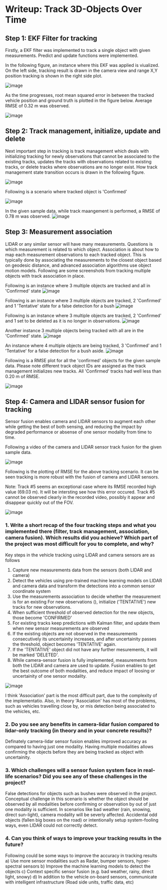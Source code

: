 # Writeup: Track 3D-Objects Over Time

## Step 1: EKF Filter for tracking

Firstly, a EKF filter was implemented to track a single object with given measurements. Predict and update functions were implemented. 

In the following figure, an instance where this EKF was applied is viualized. On the left side, tracking result is drawn in the camera view and range X,Y position tracking is shown in the right side plot.

![image](resources/step1_track_vis%201.png)

As the time progresses, root mean squared error in between the tracked vehicle position and ground truth is plotted in the figure below. Average RMSE of 0.32 m was observed.

![image](resources/step1_rmse.png)

## Step 2: Track management, initialize, update and delete

Next important step in tracking is track management which deals with initializing tracking for newly observations that cannot be associated to the existing tracks, updates the tracks with observations related to existing tracks, or delete tracks where observations are no longer exist. How track management state transition occurs is drawn in the following figure. 

![image](resources/track_management.png)               

Following is a scenario where tracked object is 'Confirmed'

![image](resources/step2_tracking.png)

In the given sample data, while track maangement is performed, a RMSE of 0.78 m was observed.
![image](resources/step2_rmse.png)

## Step 3: Measurement association

LIDAR or any similar sensor will have many measurements. Questions is which measurement is related to which object. Association is about how to map each measurement observations to each tracked object. This is typically done by associating the measurements to the closest object based on geodesic distance, and advanced association algorithms use object motion models. Following are some screenshots from tracking multiple objects with track association in place.

Following is an instance where 3 multiple objects are tracked and all in 'Confirmed' state
![image](resources/step3_det_1.png)

Following is an instance where 3 multiple objects are tracked, 2 'Confirmed' and 1 'Tentative' state for a false detection for a bush
![image](resources/step3_det_2.png)

Following is an instance where 3 multiple objects are tracked, 2 'Confirmed' and 1 set to be deleted as it is no longer in observations.
![image](resources/step3_det_3.png)

Another instance 3 multiple objects being tracked with all are in the 'Confirmed' state.
![image](resources/step3_det_4.png)

An instance where 4 multiple objects are being tracked, 3 'Confirmed' and 1 'Tentative' for a false detection for a bush aside.
![image](resources/step3_det_5.png)

Following is a RMSE plot for all the 'confirmed' objects for the given sample data. Please note different track object IDs 
are assigned as the track management initializes new tracks. All 'Confirmed' tracks had well less than 0.20 m of RMSE. 

![image](resources/step3_rmse.png)

## Step 4: Camera and LIDAR sensor fusion for tracking

Sensor fusion enables camera and LIDAR sensors to augment each other while getting the best of both sensing, and reducing the impact by degraded performance or absense of one sensor modality from time to time.

Following a video of the camera and LIDAR sensor track fusion for the given sample data.

![image](resources/my_tracking_results.gif)

Following is the plotting of RMSE for the above tracking scenario. It can be seen tracking is more robust with the fusion of camera and LIDAR sensors. 

Note: Track #5 seems an exceptional case where its RMSE recorded high value (69.03 m). It will be intersting see how this error occured. Track #5 cannot be observed clearly in the recorded video, possibly it appear and disappear quickly out of the FOV.

![image](resources/step4_rmse.png)


### 1. Write a short recap of the four tracking steps and what you implemented there (filter, track management, association, camera fusion). Which results did you achieve? Which part of the project was most difficult for you to complete, and why?

Key steps in the vehicle tracking using LIDAR and camera sensors are as follows

1) Capture new measurements data from the sensors (both LIDAR and camera)
2) Detect the vehicles using pre-trained machine learning models on LIDAR and camera data and transform the detections into a common sensor coordinate system
3) Use the measurements association to decide whether the measurement is for an existing For new observations (), initialize ('TENTATIVE') new tracks for new observations.
4) When sufficient threshold of observed detection for the new objects, those become 'CONFIRMED'
4) For existing tracks keep predictions with Kalman filter, and update them when new sensor measurements are observed
5) If the existing objects are not observed in the measurements consecutively its uncertainity increases, and after uncertainity passes the threshold, object becomes 'TENTATIVE' again.
6) If the 'TENTATIVE' object did not have any further mesurements, it will be marked 'DELETED'.
7) While camera-sensor fusion is fully implemented, measurements from both the LIDAR and camera are used to update. Fusion enables to get the best outcome of both modalities, and reduce impact of loosing or uncertainity of one sensor modality.

![image](resources/track_management.png)     

I think 'Association' part is the most difficult part, due to the complexity of the implementatio. Also, in theory 'Association' has most of the problems, such as vehicles travelling close by, or mis detection being associated to the vehicles, etc.

### 2. Do you see any benefits in camera-lidar fusion compared to lidar-only tracking (in theory and in your concrete results)? 

Definately camera-lidar sensor fusion enables improved accuracy as compared to having just one modality. Having multiple modalities allows confirming the objects before they are being tracked as object with uncertainity. 

### 3. Which challenges will a sensor fusion system face in real-life scenarios? Did you see any of these challenges in the project?

False detections for objects such as bushes were observed in the project. Conceptual challenge in this scenario is whether the object should be observed by all modalities before confirming or observation by out of just one modality is sufficient. In scenarios like bad weather (rain, snowing, direct sun-light), camera modality will be severly affected. Accidental odd objects (fallen big boxes on the road) or intentionally setup system-fooling ways, even LIDAR could not correctly detect.  

### 4. Can you think of ways to improve your tracking results in the future?

Following could be some ways to improve the accuracy in tracking results
a) Use more sensor modalities such as Radar, bumper sensors, hyper-spectral sensors
b) Improve the machine learning models to detect the objects
c) Context specific sensor fusion (e.g. bad weather, rainy, direct light, snowy)
d) In addition to the vehicle on-board sensors, communicate with intelligent infrastructure (Road side units, traffic data, etc)
